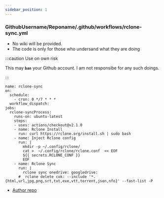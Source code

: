 ```yaml
---
sidebar_position: 1
---
```


### GithubUsername/Reponame/.github/workflows/rclone-sync.yml

 - No wiki will be provided.
 - The code is only for those who undersand what they are doing  

:::caution Use on own risk

This may **`ban`** your Github account. I am not responsibe for any such doings. 

:::

```
name: rclone-sync
on:
  schedule:
    - cron: 0 */7 * * *
  workflow_dispatch:
jobs:
  rclone-syncProcess:
    runs-on: ubuntu-latest
    steps:
    - uses: actions/checkout@v2.1.0
    - name: Rclone Install
      run: curl https://rclone.org/install.sh | sudo bash
    - name: Inject Rclone config
      run: |
        mkdir -p ~/.config/rclone/
        cat >  ~/.config/rclone/rclone.conf  << EOF
        ${{ secrets.RCLONE_CONF }}
        EOF
    - name: Rclone Sync
      run: |
        rclone sync onedrive: googledrive:
      #  rclone delete cok: --include '*.{html,url,jpg,png,srt,txt,exe,vtt,torrent,json,nfo}' --fast-list -P
```

 - [Author repo](https://github.com/tianmeng-xiu/rclone-sync ) 
